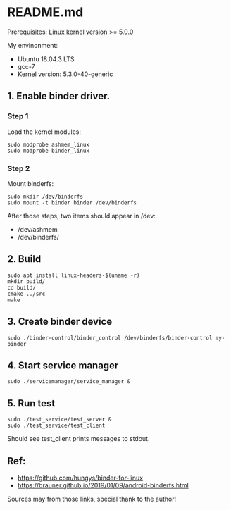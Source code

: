 # README.md

Prerequisites: Linux kernel version >= 5.0.0

My envinonment: 

* Ubuntu 18.04.3 LTS
* gcc-7
* Kernel version: 5.3.0-40-generic

## 1. Enable binder driver.

### Step 1

Load the kernel modules:

```
sudo modprobe ashmem_linux
sudo modprobe binder_linux
```

### Step 2

Mount binderfs:

```
sudo mkdir /dev/binderfs
sudo mount -t binder binder /dev/binderfs
```

After those steps, two items should appear in /dev:

* /dev/ashmem
* /dev/binderfs/

## 2. Build

```
sudo apt install linux-headers-$(uname -r)
mkdir build/
cd build/
cmake ../src
make
```

## 3. Create binder device

```
sudo ./binder-control/binder_control /dev/binderfs/binder-control my-binder
```

## 4. Start service manager  

```
sudo ./servicemanager/service_manager &
```

## 5. Run test

```
sudo ./test_service/test_server &
sudo ./test_service/test_client
```

Should see test_client prints messages to stdout.

## Ref:

* https://github.com/hungys/binder-for-linux
* https://brauner.github.io/2019/01/09/android-binderfs.html

Sources may from those links, special thank to the author!  
